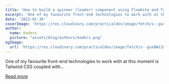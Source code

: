 ```yaml
---
title: 'How to build a spinner (loader) component using Flowbite and Tailwind CSS'
excerpt: 'One of my favourite front-end technologies to work with at this moment is Tailwind CSS coupled with...'
date: '2022-01-30'
coverImage: 'https://res.cloudinary.com/practicaldev/image/fetch/s--guxBWi2m--/c_imagga_scale,f_auto,fl_progressive,h_420,q_auto,w_1000/https://dev-to-uploads.s3.amazonaws.com/uploads/articles/3e2hpn8eonaw55m94jip.png'
author:
  name: Koders
  picture: "assets/blog/authors/koders.png"
ogImage:
  url: 'https://res.cloudinary.com/practicaldev/image/fetch/s--guxBWi2m--/c_imagga_scale,f_auto,fl_progressive,h_420,q_auto,w_1000/https://dev-to-uploads.s3.amazonaws.com/uploads/articles/3e2hpn8eonaw55m94jip.png'
---
```


One of my favourite front-end technologies to work with at this moment is Tailwind CSS coupled with...

[Read more](https://dev.to/themesberg/how-to-build-a-spinner-loader-component-using-flowbite-and-tailwind-css-do5)
